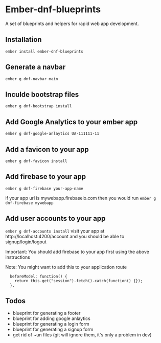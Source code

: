 # Ember-dnf-blueprints
A set of blueprints and helpers for rapid web app development.

## Installation
`ember install ember-dnf-blueprints`

## Generate a navbar
`ember g dnf-navbar main`

## Inculde bootstrap files
`ember g dnf-bootstrap install`

## Add Google Analytics to your ember app
`ember g dnf-google-anlaytics UA-111111-11`

## Add a favicon to your app
`ember g dnf-favicon install`

## Add firebase to your app
`ember g dnf-firebase your-app-name`

if your app url is mywebapp.firebaseio.com then you would run `ember g dnf-firebase mywebapp`

## Add user accounts to your app
`ember g dnf-accounts install`
visit your app at http://localhost:4200/account and you should be able to signup/login/logout

Important: You should add firebase to your app first using the above instructions

Note: You might want to add this to your application route
```
  beforeModel: function() {
    return this.get("session").fetch().catch(function() {});
  },
```

## Todos

* blueprint for generating a footer
* blueprint for adding google anlaytics
* blueprint for generating a login form
* blueprint for generating a signup form
* get rid of ~un files (git will ignore them, it's only a problem in dev)
